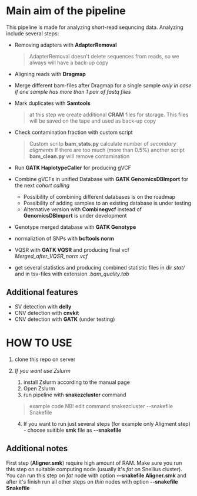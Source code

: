 
# Main aim of the pipeline
This pipeline is made for analyzing short-read sequncing data. 
Analyzing include several steps:
* Removing adapters with **AdapterRemoval** 

  > AdapterRemoval doesn't delete sequences from reads, so we always will have a back-up copy 
  
* Aligning reads with **Dragmap**  
* Merge different bam-files after Dragmap for a single sample *only in case if one sample has more than 1 pair of fastq files*
* Mark duplicates with **Samtools**

  > at this step we create additional **CRAM** files for storage. This files will be saved on the tape and used as back-up copy
  
* Check contamination fraction with custom script

  > Custom scritp **bam_stats.py** calculate number of *secondary aligments*
  > If there are too much (more than 0.5%) another script **bam_clean.py** will remove contamination
  
* Run **GATK HaplotypeCaller** for producing gVCF
* Combine gVCFs in unified Database with **GATK GenomicsDBImport** for the next *cohort calling*
  * Possibility of combining different databases is on the roadmap
  * Possibility of adding samples to an existing database is under testing
  * Alternative version with **Combinegvcf** instead of **GenomicsDBImport** is under development
* Genotype merged database with **GATK Genotype**
* normaliztion of SNPs with **bcftools norm**
* VQSR with **GATK VQSR** and producing final vcf *Merged_after_VQSR_norm.vcf*
* get several statistics and producing combined statistic files in dir *stat/* and in tsv-files with extension *.bam_quality.tab*

## Additional features

 * SV detection with **delly**
 * CNV detection with **cnvkit**
 * CNV detection with **GATK** (under testing)

# HOW TO USE
1. clone this repo on server
2. *If you want use Zslurm*
    1. install Zslurm according to the manual page
    2. Open Zslurm
    3. run pipeline with **snakezcluster** command
  
      > example code
      > NB! edit command
      > snakezcluster --snakefile Snakefile
    
    4. If you want to run just several steps (for example only Aligment step) - 
    choose suitible **smk** file as **--snakefile**

## Additional notes

First step (**Aligner.smk**) require high amount of RAM. Make sure you run this step on suitable computing node (usually it's *fat* on Snellius cluster).
You can run this step on *fat* node with option **--snakefile Aligner.smk** and after it's finish run all other steps on *thin* nodes with option **--snakefile Snakefile**

